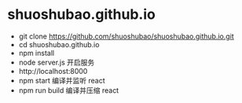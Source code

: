 # shuoshubao.github.io

* git clone https://github.com/shuoshubao/shuoshubao.github.io.git
* cd shuoshubao.github.io
* npm install
* node server.js 开启服务
* http://localhost:8000
* npm start 编译并监听 react
* npm run build 编译并压缩 react
